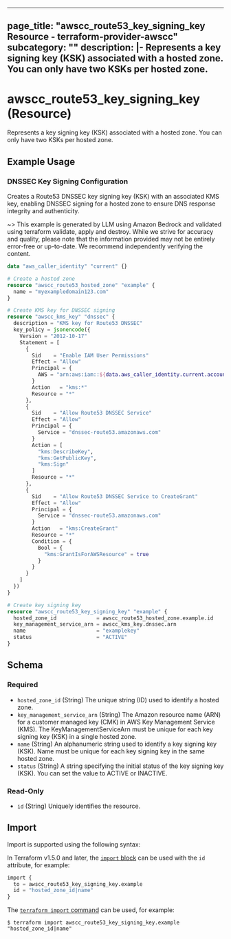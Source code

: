 
---
page_title: "awscc_route53_key_signing_key Resource - terraform-provider-awscc"
subcategory: ""
description: |-
  Represents a key signing key (KSK) associated with a hosted zone. You can only have two KSKs per hosted zone.
---

# awscc_route53_key_signing_key (Resource)

Represents a key signing key (KSK) associated with a hosted zone. You can only have two KSKs per hosted zone.

## Example Usage

### DNSSEC Key Signing Configuration

Creates a Route53 DNSSEC key signing key (KSK) with an associated KMS key, enabling DNSSEC signing for a hosted zone to ensure DNS response integrity and authenticity.

~> This example is generated by LLM using Amazon Bedrock and validated using terraform validate, apply and destroy. While we strive for accuracy and quality, please note that the information provided may not be entirely error-free or up-to-date. We recommend independently verifying the content.

```terraform
data "aws_caller_identity" "current" {}

# Create a hosted zone
resource "awscc_route53_hosted_zone" "example" {
  name = "myexampledomain123.com"
}

# Create KMS key for DNSSEC signing
resource "awscc_kms_key" "dnssec" {
  description = "KMS key for Route53 DNSSEC"
  key_policy = jsonencode({
    Version = "2012-10-17"
    Statement = [
      {
        Sid    = "Enable IAM User Permissions"
        Effect = "Allow"
        Principal = {
          AWS = "arn:aws:iam::${data.aws_caller_identity.current.account_id}:root"
        }
        Action   = "kms:*"
        Resource = "*"
      },
      {
        Sid    = "Allow Route53 DNSSEC Service"
        Effect = "Allow"
        Principal = {
          Service = "dnssec-route53.amazonaws.com"
        }
        Action = [
          "kms:DescribeKey",
          "kms:GetPublicKey",
          "kms:Sign"
        ]
        Resource = "*"
      },
      {
        Sid    = "Allow Route53 DNSSEC Service to CreateGrant"
        Effect = "Allow"
        Principal = {
          Service = "dnssec-route53.amazonaws.com"
        }
        Action   = "kms:CreateGrant"
        Resource = "*"
        Condition = {
          Bool = {
            "kms:GrantIsForAWSResource" = true
          }
        }
      }
    ]
  })
}

# Create key signing key
resource "awscc_route53_key_signing_key" "example" {
  hosted_zone_id             = awscc_route53_hosted_zone.example.id
  key_management_service_arn = awscc_kms_key.dnssec.arn
  name                       = "examplekey"
  status                     = "ACTIVE"
}
```

<!-- schema generated by tfplugindocs -->
## Schema

### Required

- `hosted_zone_id` (String) The unique string (ID) used to identify a hosted zone.
- `key_management_service_arn` (String) The Amazon resource name (ARN) for a customer managed key (CMK) in AWS Key Management Service (KMS). The KeyManagementServiceArn must be unique for each key signing key (KSK) in a single hosted zone.
- `name` (String) An alphanumeric string used to identify a key signing key (KSK). Name must be unique for each key signing key in the same hosted zone.
- `status` (String) A string specifying the initial status of the key signing key (KSK). You can set the value to ACTIVE or INACTIVE.

### Read-Only

- `id` (String) Uniquely identifies the resource.

## Import

Import is supported using the following syntax:

In Terraform v1.5.0 and later, the [`import` block](https://developer.hashicorp.com/terraform/language/import) can be used with the `id` attribute, for example:

```terraform
import {
  to = awscc_route53_key_signing_key.example
  id = "hosted_zone_id|name"
}
```

The [`terraform import` command](https://developer.hashicorp.com/terraform/cli/commands/import) can be used, for example:

```shell
$ terraform import awscc_route53_key_signing_key.example "hosted_zone_id|name"
```
